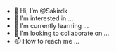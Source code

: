- 👋 Hi, I’m @Sakirdk
- 👀 I’m interested in ...
- 🌱 I’m currently learning ...
- 💞️ I’m looking to collaborate on ...
- 📫 How to reach me ...

<!---
Sakirdk/Sakirdk is a ✨ special ✨ repository because its `README.md` (this file) appears on your GitHub profile.
You can click the Preview link to take a look at your changes.
--->
